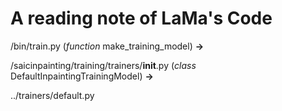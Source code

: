# A reading note of LaMa's Code
/bin/train.py (*function* make_training_model) **->**

/saicinpainting/training/trainers/__init__.py (*class* DefaultInpaintingTrainingModel) **->**

../trainers/default.py
